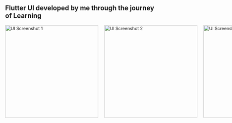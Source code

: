 <h2>Flutter UI developed by me through the journey of Learning</h2>

<div style="display: flex; gap: 20px;">
  <img src="https://github.com/user-attachments/assets/478f38e6-df89-4e1c-857b-58672fe50e58" alt="UI Screenshot 1" width="300" style="vertical-align: top;"/>
  <img src="https://github.com/user-attachments/assets/3eb89fe7-9d22-40c5-9899-9e00292e3fba" alt="UI Screenshot 2" width="300" style="vertical-align: top;"/>
  <img src="https://github.com/user-attachments/assets/ced8674c-4f74-4394-91f1-804e649c750c" alt="UI Screenshot 3" width="300" style="vertical-align: top;"/>
  <img src="https://github.com/user-attachments/assets/0d1c429f-6882-43e9-90a6-d40ef52d9276" alt="UI Screenshot 4" width="300" style="vertical-align: top;"/>
   

</div>
